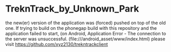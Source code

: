 TreknTrack_by_Unknown_Park
==========================
the new(er) version of the application was (forced) pushed on top of the old one.
If trying to build on the phonegap build with this repository and the application failed to start,
(on Android, Application Error - The connection to the server was unsuccessful. (file:///android_asset/www/index.html)
please visit https://github.com/xyz2130/trekntrackclient
